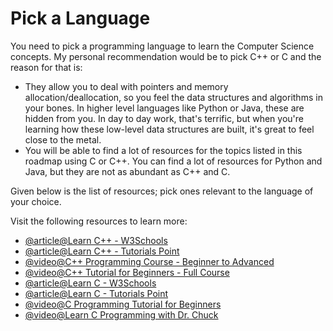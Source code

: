 # Pick a Language

You need to pick a programming language to learn the Computer Science concepts. My personal recommendation would be to pick C++ or C and the reason for that is:

- They allow you to deal with pointers and memory allocation/deallocation, so you feel the data structures and algorithms in your bones. In higher level languages like Python or Java, these are hidden from you. In day to day work, that's terrific, but when you're learning how these low-level data structures are built, it's great to feel close to the metal.
- You will be able to find a lot of resources for the topics listed in this roadmap using C or C++. You can find a lot of resources for Python and Java, but they are not as abundant as C++ and C.

Given below is the list of resources; pick ones relevant to the language of your choice.

Visit the following resources to learn more:

- [@article@Learn C++ - W3Schools](https://www.w3schools.com/cpp/)
- [@article@Learn C++ - Tutorials Point](https://www.tutorialspoint.com/cplusplus/index.htm)
- [@video@C++ Programming Course - Beginner to Advanced](https://www.youtube.com/watch?v=8jLOx1hD3_o)
- [@video@C++ Tutorial for Beginners - Full Course](https://www.youtube.com/watch?v=vLnPwxZdW4Y)
- [@article@Learn C - W3Schools](https://www.w3schools.com/c/)
- [@article@Learn C - Tutorials Point](https://www.tutorialspoint.com/cprogramming/index.htm)
- [@video@C Programming Tutorial for Beginners](https://www.youtube.com/watch?v=KJgsSFOSQv0)
- [@video@Learn C Programming with Dr. Chuck](https://www.youtube.com/watch?v=j-_s8f5K30I)
